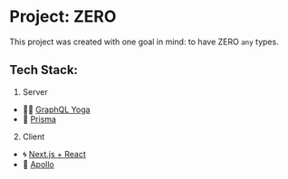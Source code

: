 # Project: ZERO

This project was created with one goal in mind: to have ZERO `any` types.

## Tech Stack:

1. Server

- 🧘‍♀️ [GraphQL Yoga](https://github.com/prisma-labs/graphql-yoga)
- 💎 [Prisma](https://github.com/prisma/prisma)

2. Client

- 🌀 [Next.js + React](https://github.com/zeit/next.js/)
- 🚀 [Apollo](https://github.com/apollographql/apollo-client)
